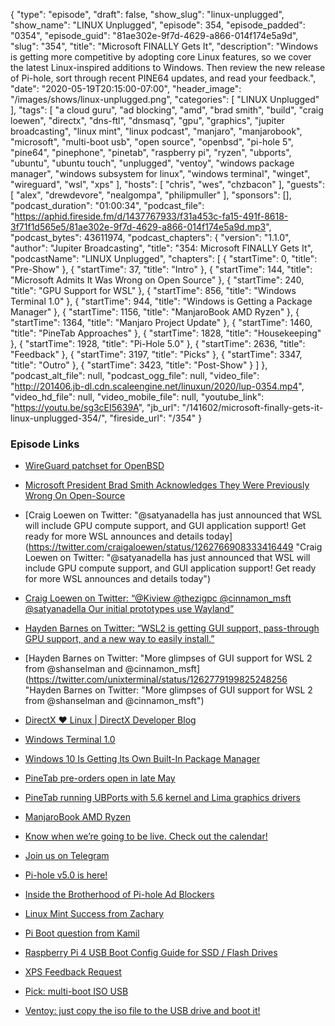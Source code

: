 {
  "type": "episode",
  "draft": false,
  "show_slug": "linux-unplugged",
  "show_name": "LINUX Unplugged",
  "episode": 354,
  "episode_padded": "0354",
  "episode_guid": "81ae302e-9f7d-4629-a866-014f174e5a9d",
  "slug": "354",
  "title": "Microsoft FINALLY Gets It",
  "description": "Windows is getting more competitive by adopting core Linux features, so we cover the latest Linux-inspired additions to Windows. Then review the new release of Pi-hole, sort through recent PINE64 updates, and read your feedback.",
  "date": "2020-05-19T20:15:00-07:00",
  "header_image": "/images/shows/linux-unplugged.png",
  "categories": [
    "LINUX Unplugged"
  ],
  "tags": [
    "a cloud guru",
    "ad blocking",
    "amd",
    "brad smith",
    "build",
    "craig loewen",
    "directx",
    "dns-ftl",
    "dnsmasq",
    "gpu",
    "graphics",
    "jupiter broadcasting",
    "linux mint",
    "linux podcast",
    "manjaro",
    "manjarobook",
    "microsoft",
    "multi-boot usb",
    "open source",
    "openbsd",
    "pi-hole 5",
    "pine64",
    "pinephone",
    "pinetab",
    "raspberry pi",
    "ryzen",
    "ubports",
    "ubuntu",
    "ubuntu touch",
    "unplugged",
    "ventoy",
    "windows package manager",
    "windows subsystem for linux",
    "windows terminal",
    "winget",
    "wireguard",
    "wsl",
    "xps"
  ],
  "hosts": [
    "chris",
    "wes",
    "chzbacon"
  ],
  "guests": [
    "alex",
    "drewdevore",
    "nealgompa",
    "philipmuller"
  ],
  "sponsors": [],
  "podcast_duration": "01:00:34",
  "podcast_file": "https://aphid.fireside.fm/d/1437767933/f31a453c-fa15-491f-8618-3f71f1d565e5/81ae302e-9f7d-4629-a866-014f174e5a9d.mp3",
  "podcast_bytes": 43611974,
  "podcast_chapters": {
    "version": "1.1.0",
    "author": "Jupiter Broadcasting",
    "title": "354: Microsoft FINALLY Gets It",
    "podcastName": "LINUX Unplugged",
    "chapters": [
      {
        "startTime": 0,
        "title": "Pre-Show"
      },
      {
        "startTime": 37,
        "title": "Intro"
      },
      {
        "startTime": 144,
        "title": "Microsoft Admits It Was Wrong on Open Source"
      },
      {
        "startTime": 240,
        "title": "GPU Support for WSL"
      },
      {
        "startTime": 856,
        "title": "Windows Terminal 1.0"
      },
      {
        "startTime": 944,
        "title": "Windows is Getting a Package Manager"
      },
      {
        "startTime": 1156,
        "title": "ManjaroBook AMD Ryzen"
      },
      {
        "startTime": 1364,
        "title": "Manjaro Project Update"
      },
      {
        "startTime": 1460,
        "title": "PineTab Approaches"
      },
      {
        "startTime": 1828,
        "title": "Housekeeping"
      },
      {
        "startTime": 1928,
        "title": "Pi-Hole 5.0"
      },
      {
        "startTime": 2636,
        "title": "Feedback"
      },
      {
        "startTime": 3197,
        "title": "Picks"
      },
      {
        "startTime": 3347,
        "title": "Outro"
      },
      {
        "startTime": 3423,
        "title": "Post-Show"
      }
    ]
  },
  "podcast_alt_file": null,
  "podcast_ogg_file": null,
  "video_file": "http://201406.jb-dl.cdn.scaleengine.net/linuxun/2020/lup-0354.mp4",
  "video_hd_file": null,
  "video_mobile_file": null,
  "youtube_link": "https://youtu.be/sg3cEI5639A",
  "jb_url": "/141602/microsoft-finally-gets-it-linux-unplugged-354/",
  "fireside_url": "/354"
}


### Episode Links

  * [WireGuard patchset for OpenBSD](https://marc.info/?l=openbsd-tech&m=158926407905492&w=2 "WireGuard patchset for OpenBSD")
  * [Microsoft President Brad Smith Acknowledges They Were Previously Wrong On Open-Source](https://www.phoronix.com/scan.php?page=news_item&px=Microsoft-Pres-On-Open-Source "Microsoft President Brad Smith Acknowledges They Were Previously Wrong On Open-Source")
  * [Craig Loewen on Twitter: "@satyanadella has just announced that WSL will include GPU compute support, and GUI application support! Get ready for more WSL announces and details today](https://twitter.com/craigaloewen/status/1262766908333416449 "Craig Loewen on Twitter: "@satyanadella has just announced that WSL will include GPU compute support, and GUI application support! Get ready for more WSL announces and details today")
  * [Craig Loewen on Twitter: “@Kiview @thezigpc @cinnamon_msft @satyanadella Our initial prototypes use Wayland”](https://twitter.com/craigaloewen/status/1262769387141918720 "Craig Loewen on Twitter: “@Kiview @thezigpc @cinnamon_msft @satyanadella Our initial prototypes use Wayland”")
  * [Hayden Barnes on Twitter: “WSL2 is getting GUI support, pass-through GPU support, and a new way to easily install.”](https://twitter.com/unixterminal/status/1262762430821814272?s=19 "Hayden Barnes on Twitter: “WSL2 is getting GUI support, pass-through GPU support, and a new way to easily install.”")
  * [Hayden Barnes on Twitter: "More glimpses of GUI support for WSL 2 from @shanselman and @cinnamon_msft](https://twitter.com/unixterminal/status/1262779199825248256 "Hayden Barnes on Twitter: "More glimpses of GUI support for WSL 2 from @shanselman and @cinnamon_msft")
  * [DirectX ❤ Linux | DirectX Developer Blog](https://devblogs.microsoft.com/directx/directx-heart-linux/ "DirectX ❤ Linux | DirectX Developer Blog")
  * [Windows Terminal 1.0](https://devblogs.microsoft.com/commandline/windows-terminal-1-0/ "Windows Terminal 1.0")
  * [Windows 10 Is Getting Its Own Built-In Package Manager](https://www.thurrott.com/windows/windows-10/236301/windows-10-is-getting-its-own-built-in-package-manager "Windows 10 Is Getting Its Own Built-In Package Manager")
  * [PineTab pre-orders open in late May](https://www.pine64.org/2020/05/15/may-update-pinetab-pre-orders-pinephone-qi-charging-more/ "PineTab pre-orders open in late May")
  * [PineTab running UBPorts with 5.6 kernel and Lima graphics drivers](https://www.youtube.com/watch?v=Ii6lAjgfW3c&feature=youtu.be "PineTab running UBPorts with 5.6 kernel and Lima graphics drivers")
  * [ManjaroBook AMD Ryzen](https://www.ubuntushop.be/index.php/en/opensource-notebooks/manjaro-notebooks/manjarobook-amd-ryzen.html "ManjaroBook AMD Ryzen")
  * [Know when we’re going to be live. Check out the calendar!](https://www.jupiterbroadcasting.com/release-calendar/ "Know when we’re going to be live. Check out the calendar!")
  * [Join us on Telegram](http://jupiterbroadcasting.com/telegram "Join us on Telegram")
  * [Pi-hole v5.0 is here!](https://pi-hole.net/2020/05/10/pi-hole-v5-0-is-here/ "Pi-hole v5.0 is here!")
  * [Inside the Brotherhood of Pi-hole Ad Blockers](https://www.bloomberg.com/news/features/2018-05-10/inside-the-brotherhood-of-pi-hole-ad-blockers "Inside the Brotherhood of Pi-hole Ad Blockers")
  * [Linux Mint Success from Zachary ](https://slexy.org/view/s21WOqdZGu "Linux Mint Success from Zachary
")

  * [Pi Boot question from Kamil](https://slexy.org/view/s21r0ZSCl1 "Pi Boot question from Kamil")
  * [Raspberry Pi 4 USB Boot Config Guide for SSD / Flash Drives](https://jamesachambers.com/raspberry-pi-4-usb-boot-config-guide-for-ssd-flash-drives/ "Raspberry Pi 4 USB Boot Config Guide for SSD / Flash Drives")
  * [XPS Feedback Request](https://slexy.org/view/s21nrry6Wc "XPS Feedback Request")
  * [Pick: multi-boot ISO USB](https://slexy.org/view/s2aNNsluNf "Pick: multi-boot ISO USB")
  * [Ventoy: just copy the iso file to the USB drive and boot it!](https://github.com/ventoy/Ventoy "Ventoy: just copy the iso file to the USB drive and boot it!")


